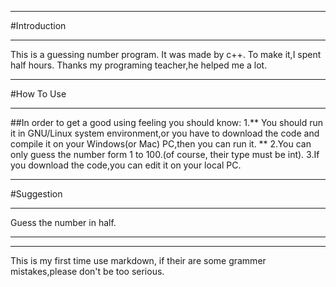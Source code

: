 ***************
#Introduction
***************
This is a guessing number program.
It was made by c++.
To make it,I spent half hours.
Thanks my programing teacher,he helped me a lot.
***************
#How To Use
***************
##In order to get a good using feeling you should know:
1.** You should run it in GNU/Linux system environment,or you have to download the code and compile it on your Windows(or Mac) PC,then you can run it. **
2.You can only guess the number form 1 to 100.(of course, their type must be int).
3.If you download the code,you can edit it on your local PC.
***************
#Suggestion
***************
Guess the number in half.
********************************
********************************
This is my first time use markdown, if their are some grammer mistakes,please don't be too serious.
